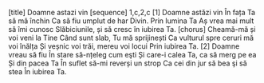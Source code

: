 [title] Doamne astazi vin
[sequence] 1,c,2,c
[1]
Doamne astăzi vin
În fața Ta să mă închin
Ca să fiu umplut de har Divin.
Prin lumina Ta
Aș vrea mai mult să îmi cunosc
Slăbiciunile, și să cresc în iubirea Ta.
[chorus]
Cheamă-mă și voi veni la Tine
Când sunt slab, Tu mă sprijinești
Ca vulturul spre ceruri mă voi înălța
Și veșnic voi trăi, mereu voi locui
Prin iubirea Ta.
[2]
Doamne vreau să fiu
În stare să-nțeleg cum eşti
Și care-i calea Ta, ca să merg pe ea
Și din pacea Ta
În suflet să-mi reverși un strop
Ca cei din jur să bea şi să stea
În iubirea Ta.

